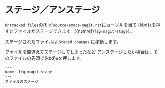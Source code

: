 # ステージ／アンステージ

``Untracked files``の{file}`source/emacs-magit.rst`にカーソルを当て
{kbd}`s`を押すとファイルがステージできます
（{numref}`fig-magit-stage`）。

ステージされたファイルは ``Staged changes`` に移動します。

ファイルを間違えてステージしてしまったなど
アンステージしたい場合は、そのファイルの先頭で{kbd}`u`を押します。

```{figure} ./emacs-magit/magit-stage.png
---
name: fig-magit-stage
---
ファイルのステージ
```
